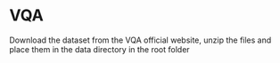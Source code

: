 # VQA

Download the dataset from the VQA official website, unzip the files and place them in the data directory in the root folder
